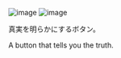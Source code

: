 ![image](https://github.com/Mishasama/UserScript/assets/54498172/7f220722-1391-4387-b868-336ccf90f6a5)
![image](https://github.com/Mishasama/UserScript/assets/54498172/9699be88-c45c-4520-996e-1bec78bf34ff)

真実を明らかにするボタン。 

A button that tells you the truth.
